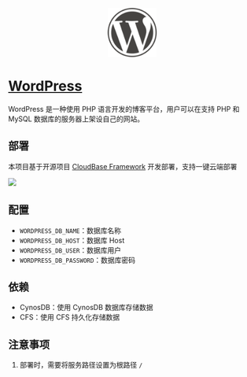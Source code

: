 <p align="center">
  <img height="100px" src="./logo.png" />
</p>

# [WordPress](https://www.napi.ltd)

WordPress 是一种使用 PHP 语言开发的博客平台，用户可以在支持 PHP 和 MySQL 数据库的服务器上架设自己的网站。

## 部署

本项目基于开源项目 [CloudBase Framework](https://github.com/Tencent/cloudbase-framework) 开发部署，支持一键云端部署

[![](https://main.qcloudimg.com/raw/67f5a389f1ac6f3b4d04c7256438e44f.svg)](https://console.cloud.tencent.com/tcb/env/index?action=CreateAndDeployCloudBaseProject&tdl_anchor=github&tdl_site=0&appUrl=https://github.com/ying-zi/TCB-WP&branch=devlop)

## 配置

- `WORDPRESS_DB_NAME`：数据库名称
- `WORDPRESS_DB_HOST`：数据库 Host
- `WORDPRESS_DB_USER`：数据库用户
- `WORDPRESS_DB_PASSWORD`：数据库密码

## 依赖

- CynosDB：使用 CynosDB 数据库存储数据
- CFS：使用 CFS 持久化存储数据

## 注意事项

1. 部署时，需要将服务路径设置为根路径 `/`
